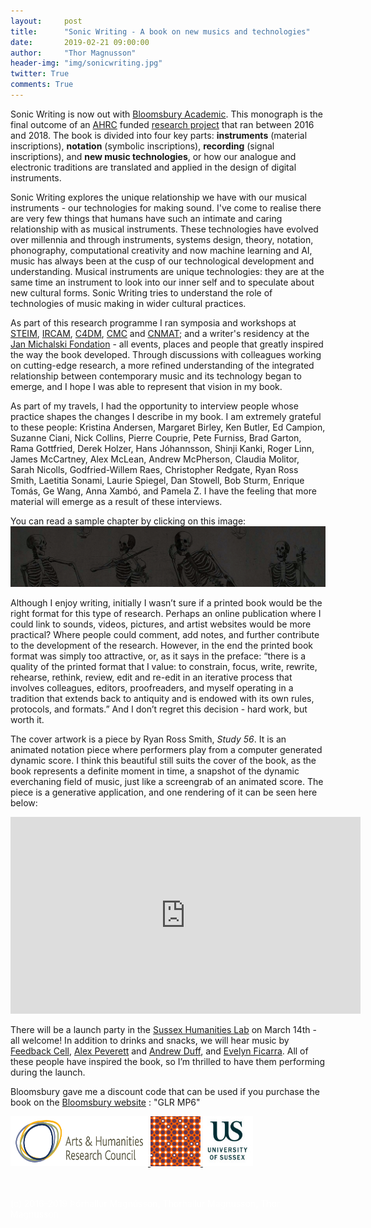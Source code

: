 ```yaml
---
layout:     post
title:      "Sonic Writing - A book on new musics and technologies"
date:       2019-02-21 09:00:00
author:     "Thor Magnusson"
header-img: "img/sonicwriting.jpg"
twitter: True
comments: True
---
```


Sonic Writing is now out with <a href="https://www.bloomsbury.com/9781501313868">Bloomsbury Academic</a>. This monograph is the final outcome of an <a href="https://ahrc.ukri.org">AHRC</a> funded <a href="http://www.sonicwriting.org">research project</a> that ran between 2016 and 2018. The book is divided into four key parts: <b>instruments</b> (material inscriptions), <b>notation</b> (symbolic inscriptions), <b>recording</b> (signal inscriptions), and <b>new music technologies</b>, or how our analogue and electronic traditions are translated and applied in the design of digital instruments. 

Sonic Writing explores the unique relationship we have with our musical instruments - our technologies for making sound. I've come to realise there are very few things that humans have such an intimate and caring relationship with as musical instruments. These technologies have evolved over millennia and through instruments, systems design, theory, notation, phonography, computational creativity and now machine learning and AI, music has always been at the cusp of our technological development and understanding. Musical instruments are unique technologies: they are at the same time an instrument to look into our inner self and to speculate about new cultural forms. Sonic Writing tries to understand the role of technologies of music making in wider cultural practices. 

As part of this research programme I ran symposia and workshops at <a href="http://steim.org">STEIM</a>, <a href="https://www.ircam.fr">IRCAM</a>, <a href="http://c4dm.eecs.qmul.ac.uk">C4DM</a>, <a href="https://cmc.music.columbia.edu">CMC</a> and <a href="https://cnmat.berkeley.edu">CNMAT</a>; and a writer's residency at the <a href="http://www.fondation-janmichalski.com/en/fondation/">Jan Michalski Fondation</a> - all events, places and people that greatly inspired the way the book developed. Through discussions with colleagues working on cutting-edge research, a more refined understanding of the integrated relationship between contemporary music and its technology began to emerge, and I hope I was able to represent that vision in my book. 

As part of my travels, I had the opportunity to interview people whose practice shapes the changes I describe in my book. I am extremely grateful to these people: Kristina Andersen, Margaret Birley, Ken Butler, Ed Campion, Suzanne Ciani, Nick Collins, Pierre Couprie, Pete Furniss, Brad Garton, Rama Gottfried, Derek Holzer, Hans Jóhannsson, Shinji Kanki, Roger Linn, James McCartney, Alex McLean, Andrew McPherson, Claudia Molitor, Sarah Nicolls, Godfried-Willem Raes, Christopher Redgate, Ryan Ross Smith, Laetitia Sonami, Laurie Spiegel, Dan Stowell, Bob Sturm, Enrique Tomás, Ge Wang, Anna Xambó, and Pamela Z. I have the feeling that more material will emerge as a result of these interviews.


You can read a sample chapter by clicking on this image:
<a href="https://bloomsburycp3.codemantra.com/viewer/5ea80fb552faff00016b0300">
<img border="0" alt="W3Schools" src="/img/boneband.jpg">
</a>

Although I enjoy writing, initially I wasn’t sure if a printed book would be the right format for this type of research. Perhaps an online publication where I could link to sounds, videos, pictures, and artist websites would be more practical? Where people could comment, add notes, and further contribute to the development of the research. However, in the end the printed book format was simply too attractive, or, as it says in the preface: “there is a quality of the printed format that I value: to constrain, focus, write, rewrite, rehearse, rethink, review, edit and re-edit in an iterative process that involves colleagues, editors, proofreaders, and myself operating in a tradition that extends back to antiquity and is endowed with its own rules, protocols, and formats.” And I don’t regret this decision - hard work, but worth it.

The cover artwork is a piece by Ryan Ross Smith, <i>Study 56</i>. It is an animated notation piece where performers play from a computer generated dynamic score. I think this beautiful still suits the cover of the book, as the book represents a definite moment in time, a snapshot of the dynamic everchaning field of music, just like a screengrab of an animated score. The piece is a generative application, and one rendering of it can be seen here below:

<iframe width="560" height="315" src="https://www.youtube.com/embed/Wj8Rej53b9M" frameborder="0" allow="accelerometer; autoplay; encrypted-media; gyroscope; picture-in-picture" allowfullscreen></iframe>

There will be a launch party in the <a href="http://www.sussex.ac.uk/shl/"> Sussex Humanities Lab</a> on March 14th - all welcome! In addition to drinks and snacks, we will hear music by <a href="https://www.feedbackcell.info">Feedback Cell</a>, <a href="https://alexanderpeverett.com">Alex Peverett</a> and <a href="http://andrew-duff.co.uk">Andrew Duff</a>, and <a href="https://www.evelynficarra.net/about/">Evelyn Ficarra</a>. All of these people have inspired the book, so I’m thrilled to have them performing during the launch.

Bloomsbury gave me a discount code that can be used if you purchase the book on the <a href="http://www.bloomsbury.com/9781501313868">Bloomsbury website</a> : "GLR MP6"



<a href="https://ahrc.ukri.org">
<img border="0" alt="AHRC logo" src="/img/ahrc.png" width="220" height="80">
</a>
<a href="http://www.sussex.ac.uk/shl">
<img border="0" alt="SHL logo" src="/img/shl.jpg" width="80" height="80">
</a>
<a href="http://www.sussex.ac.uk/music">
<img border="0" alt="Sussex logo" src="/img/USlogo.jpg" width="80" height="80">
</a>



<br><br>
<font color="#FFFFFF">(c) 2016-2019 &THORN;&oacute;rhallur Magn&uacute;sson, Thorhallur Magnusson, Thor Magnusson</font>